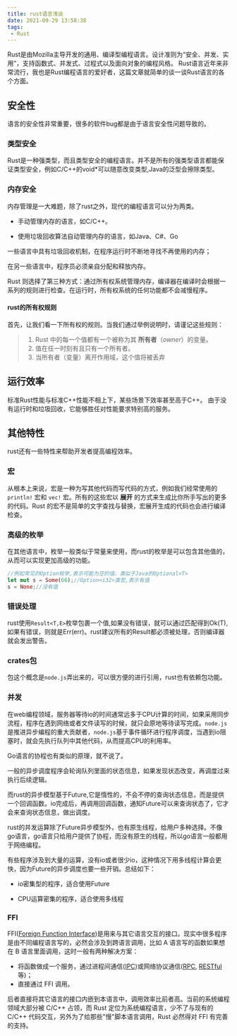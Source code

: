 ```yaml
---
title: rust语言浅谈
date: 2021-09-29 13:58:38
tags:
 - Rust
---
```


Rust是由Mozilla主导开发的通用、编译型编程语言。设计准则为“安全、并发、实用”，支持函数式、并发式、过程式以及面向对象的编程风格。
Rust语言近年来非常流行，我也是Rust编程语言的爱好者，这篇文章就简单的谈一谈Rust语言的各个方面。<!--more-->

## 安全性

语言的安全性非常重要，很多的软件bug都是由于语言安全性问题导致的。

### 类型安全

Rust是一种强类型，而且类型安全的编程语言。并不是所有的强类型语言都能保证类型安全，例如C/C++的void*可以随意改变类型,Java的泛型会擦除类型。

### 内存安全

内存管理是一大难题，除了rust之外，现代的编程语言可以分为两类。

- 手动管理内存的语言，如C/C++。

- 使用垃圾回收算法自动管理内存的语言，如Java、C#、Go


一些语言中具有垃圾回收机制，在程序运行时不断地寻找不再使用的内存；

在另一些语言中，程序员必须亲自分配和释放内存。

Rust 则选择了第三种方式：通过所有权系统管理内存，编译器在编译时会根据一系列的规则进行检查。在运行时，所有权系统的任何功能都不会减慢程序。

#### rust的所有权规则

首先，让我们看一下所有权的规则。当我们通过举例说明时，请谨记这些规则：

> 1. Rust 中的每一个值都有一个被称为其 **所有者**（*owner*）的变量。
> 2. 值在任一时刻有且只有一个所有者。
> 3. 当所有者（变量）离开作用域，这个值将被丢弃

## 运行效率

标准Rust性能与标准C++性能不相上下，某些场景下效率甚至高于C++。 由于没有运行时和垃圾回收，它能够胜任对性能要求特别高的服务。

## 其他特性

rust还有一些特性来帮助开发者提高编程效率。

### 宏

从根本上来说，宏是一种为写其他代码而写代码的方式，例如我们经常使用的 `println!` 宏和 `vec!` 宏。所有的这些宏以 **展开** 的方式来生成比你所手写出的更多的代码。Rust 的宏不是简单的文字查找与替换，宏展开生成的代码也会进行编译检查。

### 高级的枚举

在其他语言中，枚举一般类似于常量来使用，而rust的枚举是可以包含其他值的，从而可以实现更加高级的功能。

```rust
//例如常见的Option枚举,表示可能为空的值，类似于Java的Optional<T>
let mut s = Some(66);//Option<i32>类型,表示有值
s = None;//没有值
```

### 错误处理

rust使用`Result<T,E>`枚举包裹一个值,如果没有错误，就可以通过匹配得到Ok(T),如果有错误，则就是Err(err)。rust建议所有的Result都必须被处理，否则编译器就会发出警告。

### crates包

包这个概念是`node.js`弄出来的，可以很方便的进行引用，rust也有依赖包功能。

### 并发

在web编程领域，服务器等待io的时间通常远多于CPU计算的时间，如果采用同步流程，程序在遇到网络或者文件读写的时候，就只会原地等待读写完成。`node.js`是推进异步编程的重大贡献者，`node.js`基于事件循环进行程序调度，当遇到io阻塞时，就会先执行队列中其他代码，从而提高CPU的利用率。

Go语言的协程也有类似的原理，就不说了。

一般的异步调度程序会轮询队列里面的状态信息，如果发现状态改变，再调度过来执行后续逻辑。

而rust的异步模型基于Future,它是惰性的，不会不停的查询状态信息，而是提供一个回调函数。io完成后，再调用回调函数，通知Future可以来查询状态了，它才会来查询状态信息，做出调度。

rust的并发运算除了Future异步模型外，也有原生线程，给用户多种选择。不像go语言，go语言只给用户提供了协程，而没有原生的线程，所以go语言一般都用于网络编程。

有些程序涉及到大量的运算，没有io或者很少io，这种情况下用多线程计算会更快，因为Future的异步调度也要一些开销。总结如下：

- io密集型的程序，适合使用Future

- CPU运算密集的程序，适合使用多线程

### FFI

FFI([Foreign Function Interface](https://en.wikipedia.org/wiki/Foreign_function_interface))是用来与其它语言交互的接口。现实中很多程序是由不同编程语言写的，必然会涉及到跨语言调用，比如 A 语言写的函数如果想在 B 语言里面调用，这时一般有两种解决方案：

- 将函数做成一个服务，通过进程间通信([IPC](https://en.wikipedia.org/wiki/Inter-process_communication))或网络协议通信([RPC](https://en.wikipedia.org/wiki/Remote_procedure_call), [RESTful](https://en.wikipedia.org/wiki/Representational_state_transfer)等)；
- 直接通过 FFI 调用。

后者直接将其它语言的接口内嵌到本语言中，调用效率比前者高。当前的系统编程领域大部分被 C/C++ 占领，而 Rust 定位为系统编程语言，少不了与现有的 C/C++ 代码交互，另外为了给那些"慢"脚本语言调用，Rust 必然得对 FFI 有完善的支持。
